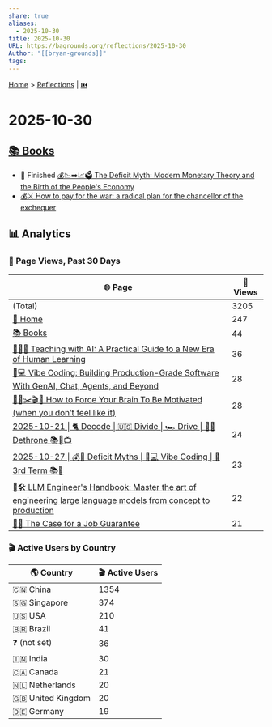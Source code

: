 ```yaml
---
share: true
aliases:
  - 2025-10-30
title: 2025-10-30
URL: https://bagrounds.org/reflections/2025-10-30
Author: "[[bryan-grounds]]"
tags:
---
```

[Home](../index.md) > [Reflections](./index.md) | [⏮️](./2025-10-29.md)  
# 2025-10-30  
## [📚 Books](../books/index.md)  
- 🏁 Finished [💰📉➡️📈🗳️ The Deficit Myth: Modern Monetary Theory and the Birth of the People's Economy](../books/the-deficit-myth.md)  
- [💰⚔️ How to pay for the war: a radical plan for the chancellor of the exchequer](../books/how-to-pay-for-the-war-a-radical-plan-for-the-chancellor-of-the-exchequer.md)  
  
## 📊 Analytics  
### 👀 Page Views, Past 30 Days  
| 🌐 Page                                                                                                                                                                                                                        | 👀 Views |  
| ------------------------------------------------------------------------------------------------------------------------------------------------------------------------------------------------------------------------------ | -------- |  
| (Total)                                                                                                                                                                                                                        | 3205     |  
| [🏡 Home](../index.md)                                                                                                                                                                                                             | 247      |  
| [📚 Books](../books/index.md)                                                                                                                                                                                                      | 44       |  
| [🤖🧑‍🏫 Teaching with AI: A Practical Guide to a New Era of Human Learning](../books/teaching-with-ai-a-practical-guide-to-a-new-era-of-human-learning.md)                                                                        | 36       |  
| [🤖💻 Vibe Coding: Building Production-Grade Software With GenAI, Chat, Agents, and Beyond](../books/vibe-coding-building-production-grade-software-with-genai-chat-agents-and-beyond.md)                                          | 28       |  
| [🥱💭✂️🎬🫡 How to Force Your Brain To Be Motivated (when you don’t feel like it)](../videos/how-to-force-your-brain-to-be-motivated-when-you-dont-feel-like-it.md)                                                                | 28       |  
| [2025-10-21 \| 🐈 Decode \| 🇺🇸 Divide \| 🏎️ Drive \| 🚫👑 Dethrone 📚📰📺](./2025-10-21.md)                                                                                                                        | 24       |  
| [2025-10-27 \| 💰🦄 Deficit Myths \| 🤖💻 Vibe Coding \| 👑 3rd Term 📚📰](./2025-10-27.md)                                                                                                                           | 23       |  
| [🤖🛠️ LLM Engineer's Handbook: Master the art of engineering large language models from concept to production](../books/llm-engineers-handbook-master-the-art-of-engineering-large-language-models-from-concept-to-production.md) | 22       |  
| [💼✅ The Case for a Job Guarantee](../books/the-case-for-a-job-guarantee.md)                                                                                                                                                       | 21       |  
  
### 🎬 Active Users by Country  
| 🌎 Country          | 🎬 Active Users |  
| ------------------- | --------------- |  
| 🇨🇳 China          | 1354            |  
| 🇸🇬 Singapore      | 374             |  
| 🇺🇸 USA            | 210             |  
| 🇧🇷 Brazil         | 41              |  
| ❓ (not set)      | 36              |  
| 🇮🇳 India          | 30              |  
| 🇨🇦 Canada         | 21              |  
| 🇳🇱 Netherlands    | 20              |  
| 🇬🇧 United Kingdom | 20              |  
| 🇩🇪 Germany        | 19  
